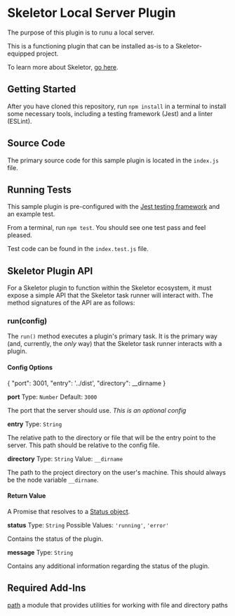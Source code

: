 # Skeletor Local Server Plugin
The purpose of this plugin is to runu a local server.

This is a functioning plugin that can be installed as-is to a Skeletor-equipped project. 

To learn more about Skeletor, [go here](https://github.com/deg-skeletor/skeletor-core).

## Getting Started
After you have cloned this repository, run `npm install` in a terminal to install some necessary tools, including a testing framework (Jest) and a linter (ESLint). 

## Source Code
The primary source code for this sample plugin is located in the `index.js` file.

## Running Tests
This sample plugin is pre-configured with the [Jest testing framework](https://facebook.github.io/jest/) and an example test. 

From a terminal, run `npm test`. You should see one test pass and feel pleased.

Test code can be found in the `index.test.js` file.

## Skeletor Plugin API

For a Skeletor plugin to function within the Skeletor ecosystem, it must expose a simple API that the Skeletor task runner will interact with.
The method signatures of the API are as follows:

### run(config)

The `run()` method executes a plugin's primary task. It is the primary way (and, currently, the *only* way) that the Skeletor task runner interacts with a plugin.

#### Config Options

{
    "port": 3001,
    "entry": '../dist',
    "directory": __dirname
}

**port**
Type: `Number`
Default: `3000`

The port that the server should use. *This is an optional config*

**entry**
Type: `String`

The relative path to the directory or file that will be the entry point to the server. This path should be relative to the config file.

**directory**
Type: `String`
Value: `__dirname`

The path to the project directory on the user's machine. This should always be the node variable `__dirname`.


#### Return Value
A Promise that resolves to a [Status object](#the-status-object).

**status**
Type: `String`
Possible Values: `'running'`, `'error'`

Contains the status of the plugin.

**message**
Type: `String`

Contains any additional information regarding the status of the plugin.

## Required Add-Ins

[path](https://nodejs.org/docs/latest/api/path.html)
a module that provides utilities for working with file and directory paths